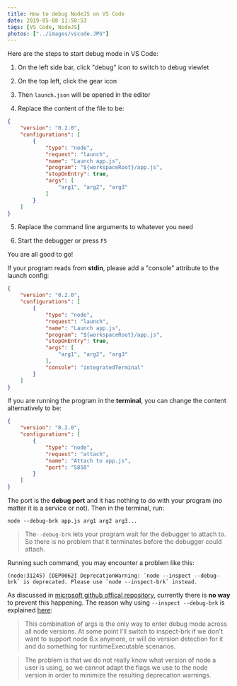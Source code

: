 ```yaml
---
title: How to debug NodeJS on VS Code
date: 2019-05-08 11:50:53
tags: [VS Code, NodeJS]
photos: ["../images/vscode.JPG"]
---
```

Here are the steps to start debug mode in VS Code:

1. On the left side bar, click "debug" icon to switch to debug viewlet

2. On the top left, click the gear icon

3. Then `launch.json` will be opened in the editor

4. Replace the content of the file to be:
<!-- more -->
```json
{
	"version": "0.2.0",
	"configurations": [
		{
			"type": "node",
			"request": "launch",
			"name": "Launch app.js",
			"program": "${workspaceRoot}/app.js",
			"stopOnEntry": true,
			"args": [
				"arg1", "arg2", "arg3"
			]
		}
	]
}
```

5. Replace the command line arguments to whatever you need

6. Start the debugger or press `F5`

You are all good to go!

If your program reads from **stdin**, please add a "console" attribute to the launch config:
```json
{
	"version": "0.2.0",
	"configurations": [
		{
			"type": "node",
			"request": "launch",
			"name": "Launch app.js",
			"program": "${workspaceRoot}/app.js",
			"stopOnEntry": true,
			"args": [
				"arg1", "arg2", "arg3"
			],
			"console": "integratedTerminal"
		}
	]
}
```

If you are running the program in the **terminal**, you can change the content alternatively to be:
```json
{
	"version": "0.2.0",
	"configurations": [
		{
			"type": "node",
			"request": "attach",
			"name": "Attach to app.js",
			"port": "5858"
		}
	]
}
```
The port is the **debug port** and it has nothing to do with your program (no matter it is a service or not). Then in the terminal, run:
```shell
node --debug-brk app.js arg1 arg2 arg3...
```
>The`--debug-brk` lets your program wait for the debugger to attach to. So there is no problem that it terminates before the debugger could attach.

Running such command, you may encounter a problem like this:
```
(node:31245) [DEP0062] DeprecationWarning: `node --inspect --debug-brk` is deprecated. Please use `node --inspect-brk` instead.
```
As discussed in [microsoft github offical repository](https://github.com/Microsoft/vscode/issues/32529), currently there is **no way** to prevent this happening. The reason why using `--inspect --debug-brk` is explained [here](https://github.com/microsoft/vscode/issues/27731):
>This combination of args is the only way to enter debug mode across all node versions. At some point I'll switch to inspect-brk if we don't want to support node 6.x anymore, or will do version detection for it and do something for runtimeExecutable scenarios.

>The problem is that we do not really know what version of node a user is using, so we cannot adapt the flags we use to the node version in order to minimize the resulting deprecation warnings.

